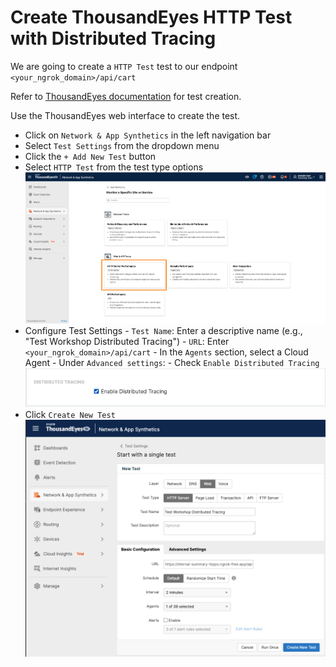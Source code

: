 # Create ThousandEyes HTTP Test with Distributed Tracing

We are going to create a `HTTP Test` test to our endpoint `<your_ngrok_domain>/api/cart`

Refer to [ThousandEyes documentation](https://docs.thousandeyes.com/product-documentation/tests) for test creation.

Use the ThousandEyes web interface to create the test.

- Click on `Network & App Synthetics` in the left navigation bar
- Select `Test Settings` from the dropdown menu
- Click the `+ Add New Test` button
- Select `HTTP Test` from the test type options
![create HTTP Test](../img/thousandeyes/createHttpTest1.png)
- Configure Test Settings
      - `Test Name`: Enter a descriptive name (e.g., "Test Workshop Distributed Tracing")
      - `URL`: Enter `<your_ngrok_domain>/api/cart`
      - In the `Agents` section, select a Cloud Agent
      - Under `Advanced settings`:
          - Check `Enable Distributed Tracing`
          ![create HTTP Test](../img/thousandeyes/createHttpTest2.png)
- Click `Create New Test`
![create HTTP Test](../img/thousandeyes/createHttpTest3.png)
